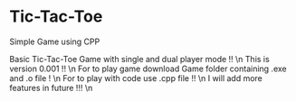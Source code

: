 # Tic-Tac-Toe
Simple Game using CPP

Basic Tic-Tac-Toe Game with single and dual player mode !! \n
This is version  0.001 !! \n
For to play game download Game folder containing .exe and .o file ! \n
For to play with code use .cpp file !! \n
I will add more features in future !!! \n

